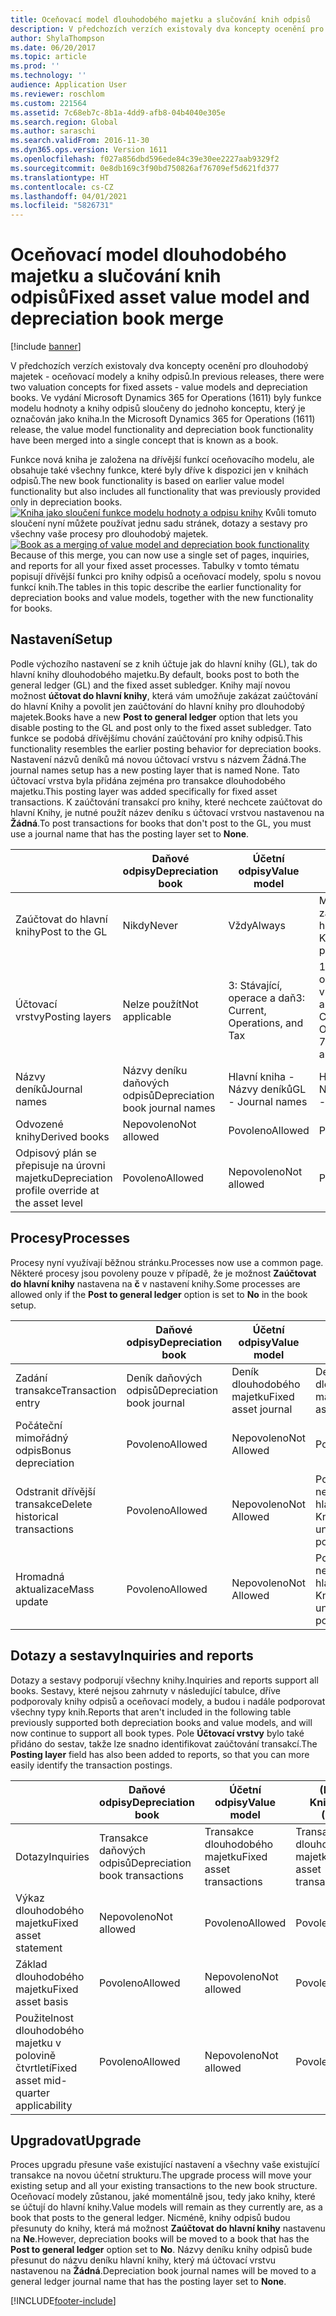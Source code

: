 ```yaml
---
title: Oceňovací model dlouhodobého majetku a slučování knih odpisů
description: V předchozích verzích existovaly dva koncepty ocenění pro dlouhodobý majetek - oceňovací modely a knihy odpisů. Ve vydání Microsoft Dynamics 365 for Operations (1611) byly funkce modelu hodnoty a knihy odpisů sloučeny do jednoho konceptu, který je označován jako kniha.
author: ShylaThompson
ms.date: 06/20/2017
ms.topic: article
ms.prod: ''
ms.technology: ''
audience: Application User
ms.reviewer: roschlom
ms.custom: 221564
ms.assetid: 7c68eb7c-8b1a-4dd9-afb8-04b4040e305e
ms.search.region: Global
ms.author: saraschi
ms.search.validFrom: 2016-11-30
ms.dyn365.ops.version: Version 1611
ms.openlocfilehash: f027a856dbd596ede84c39e30ee2227aab9329f2
ms.sourcegitcommit: 0e8db169c3f90bd750826af76709ef5d621fd377
ms.translationtype: HT
ms.contentlocale: cs-CZ
ms.lasthandoff: 04/01/2021
ms.locfileid: "5826731"
---
```

# <a name="fixed-asset-value-model-and-depreciation-book-merge"></a><span data-ttu-id="8c114-104">Oceňovací model dlouhodobého majetku a slučování knih odpisů</span><span class="sxs-lookup"><span data-stu-id="8c114-104">Fixed asset value model and depreciation book merge</span></span>

[!include [banner](../includes/banner.md)]

<span data-ttu-id="8c114-105">V předchozích verzích existovaly dva koncepty ocenění pro dlouhodobý majetek - oceňovací modely a knihy odpisů.</span><span class="sxs-lookup"><span data-stu-id="8c114-105">In previous releases, there were two valuation concepts for fixed assets -  value models and depreciation books.</span></span> <span data-ttu-id="8c114-106">Ve vydání Microsoft Dynamics 365 for Operations (1611) byly funkce modelu hodnoty a knihy odpisů sloučeny do jednoho konceptu, který je označován jako kniha.</span><span class="sxs-lookup"><span data-stu-id="8c114-106">In the Microsoft Dynamics 365 for Operations (1611) release, the value model functionality and depreciation book functionality have been merged into a single concept that is known as a book.</span></span>

<span data-ttu-id="8c114-107">Funkce nová kniha je založena na dřívější funkcí oceňovacího modelu, ale obsahuje také všechny funkce, které byly dříve k dispozici jen v knihách odpisů.</span><span class="sxs-lookup"><span data-stu-id="8c114-107">The new book functionality is based on earlier value model functionality but also includes all functionality that was previously provided only in depreciation books.</span></span> <span data-ttu-id="8c114-108">[![Kniha jako sloučení funkce modelu hodnoty a odpisu knihy](./media/fixed-assets.png)](./media/fixed-assets.png) Kvůli tomuto sloučení nyní můžete používat jednu sadu stránek, dotazy a sestavy pro všechny vaše procesy pro dlouhodobý majetek.</span><span class="sxs-lookup"><span data-stu-id="8c114-108">[![Book as a merging of value model and depreciation book functionality](./media/fixed-assets.png)](./media/fixed-assets.png) Because of this merge, you can now use a single set of pages, inquiries, and reports for all your fixed asset processes.</span></span> <span data-ttu-id="8c114-109">Tabulky v tomto tématu popisují dřívější funkci pro knihy odpisů a oceňovací modely, spolu s novou funkcí knih.</span><span class="sxs-lookup"><span data-stu-id="8c114-109">The tables in this topic describe the earlier functionality for depreciation books and value models, together with the new functionality for books.</span></span>

## <a name="setup"></a><span data-ttu-id="8c114-110">Nastavení</span><span class="sxs-lookup"><span data-stu-id="8c114-110">Setup</span></span>
<span data-ttu-id="8c114-111">Podle výchozího nastavení se z knih účtuje jak do hlavní knihy (GL), tak do hlavní knihy dlouhodobého majetku.</span><span class="sxs-lookup"><span data-stu-id="8c114-111">By default, books post to both the general ledger (GL) and the fixed asset subledger.</span></span> <span data-ttu-id="8c114-112">Knihy mají novou možnost **účtovat do hlavní knihy**, která vám umožňuje zakázat zaúčtování do hlavní Knihy a povolit jen zaúčtování do hlavní knihy pro dlouhodobý majetek.</span><span class="sxs-lookup"><span data-stu-id="8c114-112">Books have a new **Post to general ledger** option that lets you disable posting to the GL and post only to the fixed asset subledger.</span></span> <span data-ttu-id="8c114-113">Tato funkce se podobá dřívějšímu chování zaúčtování pro knihy odpisů.</span><span class="sxs-lookup"><span data-stu-id="8c114-113">This functionality resembles the earlier posting behavior for depreciation books.</span></span> <span data-ttu-id="8c114-114">Nastavení názvů deníků má novou účtovací vrstvu s názvem Žádná.</span><span class="sxs-lookup"><span data-stu-id="8c114-114">The journal names setup has a new posting layer that is named None.</span></span> <span data-ttu-id="8c114-115">Tato účtovací vrstva byla přidána zejména pro transakce dlouhodobého majetku.</span><span class="sxs-lookup"><span data-stu-id="8c114-115">This posting layer was added specifically for fixed asset transactions.</span></span> <span data-ttu-id="8c114-116">K zaúčtování transakcí pro knihy, které nechcete zaúčtovat do hlavní Knihy, je nutné použít název deníku s účtovací vrstvou nastavenou na **Žádná**.</span><span class="sxs-lookup"><span data-stu-id="8c114-116">To post transactions for books that don't post to the GL, you must use a journal name that has the posting layer set to **None**.</span></span>

| &nbsp;                                           | <span data-ttu-id="8c114-117">Daňové odpisy</span><span class="sxs-lookup"><span data-stu-id="8c114-117">Depreciation book</span></span>               | <span data-ttu-id="8c114-118">Účetní odpisy</span><span class="sxs-lookup"><span data-stu-id="8c114-118">Value model</span></span>                     | <span data-ttu-id="8c114-119">(Nová) Kniha</span><span class="sxs-lookup"><span data-stu-id="8c114-119">Book (New)</span></span>                                              |
|--------------------------------------------------|---------------------------------|---------------------------------|---------------------------------------------------------|
| <span data-ttu-id="8c114-120">Zaúčtovat do hlavní knihy</span><span class="sxs-lookup"><span data-stu-id="8c114-120">Post to the GL</span></span>                                   | <span data-ttu-id="8c114-121">Nikdy</span><span class="sxs-lookup"><span data-stu-id="8c114-121">Never</span></span>                           | <span data-ttu-id="8c114-122">Vždy</span><span class="sxs-lookup"><span data-stu-id="8c114-122">Always</span></span>                          | <span data-ttu-id="8c114-123">Možnost pro zaúčtování hlavní Knihy</span><span class="sxs-lookup"><span data-stu-id="8c114-123">Option to post to the GL</span></span>                                |
| <span data-ttu-id="8c114-124">Účtovací vrstvy</span><span class="sxs-lookup"><span data-stu-id="8c114-124">Posting layers</span></span>                                   | <span data-ttu-id="8c114-125">Nelze použít</span><span class="sxs-lookup"><span data-stu-id="8c114-125">Not applicable</span></span>                  | <span data-ttu-id="8c114-126">3: Stávající, operace a daň</span><span class="sxs-lookup"><span data-stu-id="8c114-126">3: Current, Operations, and Tax</span></span> | <span data-ttu-id="8c114-127">11: Stávající, operace, daň, 7 vlastních vrstev a Žádná</span><span class="sxs-lookup"><span data-stu-id="8c114-127">11: Current, Operations, Tax, 7 custom layers, and None</span></span> |
| <span data-ttu-id="8c114-128">Názvy deníků</span><span class="sxs-lookup"><span data-stu-id="8c114-128">Journal names</span></span>                                    | <span data-ttu-id="8c114-129">Názvy deníku daňových odpisů</span><span class="sxs-lookup"><span data-stu-id="8c114-129">Depreciation book journal names</span></span> | <span data-ttu-id="8c114-130">Hlavní kniha - Názvy deníků</span><span class="sxs-lookup"><span data-stu-id="8c114-130">GL - Journal names</span></span>              | <span data-ttu-id="8c114-131">Hlavní kniha - Názvy deníků</span><span class="sxs-lookup"><span data-stu-id="8c114-131">GL - Journal names</span></span>                                      |
| <span data-ttu-id="8c114-132">Odvozené knihy</span><span class="sxs-lookup"><span data-stu-id="8c114-132">Derived books</span></span>                                    | <span data-ttu-id="8c114-133">Nepovoleno</span><span class="sxs-lookup"><span data-stu-id="8c114-133">Not allowed</span></span>                     | <span data-ttu-id="8c114-134">Povoleno</span><span class="sxs-lookup"><span data-stu-id="8c114-134">Allowed</span></span>                         | <span data-ttu-id="8c114-135">Povoleno</span><span class="sxs-lookup"><span data-stu-id="8c114-135">Allowed</span></span>                                                 |
| <span data-ttu-id="8c114-136">Odpisový plán se přepisuje na úrovni majetku</span><span class="sxs-lookup"><span data-stu-id="8c114-136">Depreciation profile override at the asset level</span></span> | <span data-ttu-id="8c114-137">Povoleno</span><span class="sxs-lookup"><span data-stu-id="8c114-137">Allowed</span></span>                         | <span data-ttu-id="8c114-138">Nepovoleno</span><span class="sxs-lookup"><span data-stu-id="8c114-138">Not allowed</span></span>                     | <span data-ttu-id="8c114-139">Povoleno</span><span class="sxs-lookup"><span data-stu-id="8c114-139">Allowed</span></span>                                                 |

## <a name="processes"></a><span data-ttu-id="8c114-140">Procesy</span><span class="sxs-lookup"><span data-stu-id="8c114-140">Processes</span></span>
<span data-ttu-id="8c114-141">Procesy nyní využívají běžnou stránku.</span><span class="sxs-lookup"><span data-stu-id="8c114-141">Processes now use a common page.</span></span> <span data-ttu-id="8c114-142">Některé procesy jsou povoleny pouze v případě, že je možnost **Zaúčtovat do hlavní knihy** nastavena na **č** v nastavení knihy.</span><span class="sxs-lookup"><span data-stu-id="8c114-142">Some processes are allowed only if the **Post to general ledger** option is set to **No** in the book setup.</span></span>

| &nbsp;                                           | <span data-ttu-id="8c114-143">Daňové odpisy</span><span class="sxs-lookup"><span data-stu-id="8c114-143">Depreciation book</span></span>               | <span data-ttu-id="8c114-144">Účetní odpisy</span><span class="sxs-lookup"><span data-stu-id="8c114-144">Value model</span></span>                     | <span data-ttu-id="8c114-145">(Nová) Kniha</span><span class="sxs-lookup"><span data-stu-id="8c114-145">Book (New)</span></span>                                              |
|--------------------------------|---------------------------|---------------------|------------------------------------------|
| <span data-ttu-id="8c114-146">Zadání transakce</span><span class="sxs-lookup"><span data-stu-id="8c114-146">Transaction entry</span></span>              | <span data-ttu-id="8c114-147">Deník daňových odpisů</span><span class="sxs-lookup"><span data-stu-id="8c114-147">Depreciation book journal</span></span> | <span data-ttu-id="8c114-148">Deník dlouhodobého majetku</span><span class="sxs-lookup"><span data-stu-id="8c114-148">Fixed asset journal</span></span> | <span data-ttu-id="8c114-149">Deník dlouhodobého majetku</span><span class="sxs-lookup"><span data-stu-id="8c114-149">Fixed asset journal</span></span>                      |
| <span data-ttu-id="8c114-150">Počáteční mimořádný odpis</span><span class="sxs-lookup"><span data-stu-id="8c114-150">Bonus depreciation</span></span>             | <span data-ttu-id="8c114-151">Povoleno</span><span class="sxs-lookup"><span data-stu-id="8c114-151">Allowed</span></span>                   | <span data-ttu-id="8c114-152">Nepovoleno</span><span class="sxs-lookup"><span data-stu-id="8c114-152">Not Allowed</span></span>         | <span data-ttu-id="8c114-153">Povoleno</span><span class="sxs-lookup"><span data-stu-id="8c114-153">Allowed</span></span>                                  |
| <span data-ttu-id="8c114-154">Odstranit dřívější transakce</span><span class="sxs-lookup"><span data-stu-id="8c114-154">Delete historical transactions</span></span> | <span data-ttu-id="8c114-155">Povoleno</span><span class="sxs-lookup"><span data-stu-id="8c114-155">Allowed</span></span>                   | <span data-ttu-id="8c114-156">Nepovoleno</span><span class="sxs-lookup"><span data-stu-id="8c114-156">Not Allowed</span></span>         | <span data-ttu-id="8c114-157">Povoleno, pouze neúčtujete do hlavní Knihy</span><span class="sxs-lookup"><span data-stu-id="8c114-157">Allowed, unless you're posting to the GL</span></span> |
| <span data-ttu-id="8c114-158">Hromadná aktualizace</span><span class="sxs-lookup"><span data-stu-id="8c114-158">Mass update</span></span>                    | <span data-ttu-id="8c114-159">Povoleno</span><span class="sxs-lookup"><span data-stu-id="8c114-159">Allowed</span></span>                   | <span data-ttu-id="8c114-160">Nepovoleno</span><span class="sxs-lookup"><span data-stu-id="8c114-160">Not Allowed</span></span>         | <span data-ttu-id="8c114-161">Povoleno, pouze neúčtujete do hlavní Knihy</span><span class="sxs-lookup"><span data-stu-id="8c114-161">Allowed, unless you're posting to the GL</span></span> |

## <a name="inquiries-and-reports"></a><span data-ttu-id="8c114-162">Dotazy a sestavy</span><span class="sxs-lookup"><span data-stu-id="8c114-162">Inquiries and reports</span></span>
<span data-ttu-id="8c114-163">Dotazy a sestavy podporují všechny knihy.</span><span class="sxs-lookup"><span data-stu-id="8c114-163">Inquiries and reports support all books.</span></span> <span data-ttu-id="8c114-164">Sestavy, které nejsou zahrnuty v následující tabulce, dříve podporovaly knihy odpisů a oceňovací modely, a budou i nadále podporovat všechny typy knih.</span><span class="sxs-lookup"><span data-stu-id="8c114-164">Reports that aren't included in the following table previously supported both depreciation books and value models, and will now continue to support all book types.</span></span> <span data-ttu-id="8c114-165">Pole **Účtovací vrstvy** bylo také přidáno do sestav, takže lze snadno identifikovat zaúčtování transakcí.</span><span class="sxs-lookup"><span data-stu-id="8c114-165">The **Posting layer** field has also been added to reports, so that you can more easily identify the transaction postings.</span></span>

| &nbsp;                                           | <span data-ttu-id="8c114-166">Daňové odpisy</span><span class="sxs-lookup"><span data-stu-id="8c114-166">Depreciation book</span></span>               | <span data-ttu-id="8c114-167">Účetní odpisy</span><span class="sxs-lookup"><span data-stu-id="8c114-167">Value model</span></span>                     | <span data-ttu-id="8c114-168">(Nová) Kniha</span><span class="sxs-lookup"><span data-stu-id="8c114-168">Book (New)</span></span>                                              |
|---------------------------------------|--------------------------------|--------------------------|--------------------------|
| <span data-ttu-id="8c114-169">Dotazy</span><span class="sxs-lookup"><span data-stu-id="8c114-169">Inquiries</span></span>                             | <span data-ttu-id="8c114-170">Transakce daňových odpisů</span><span class="sxs-lookup"><span data-stu-id="8c114-170">Depreciation book transactions</span></span> | <span data-ttu-id="8c114-171">Transakce dlouhodobého majetku</span><span class="sxs-lookup"><span data-stu-id="8c114-171">Fixed asset transactions</span></span> | <span data-ttu-id="8c114-172">Transakce dlouhodobého majetku</span><span class="sxs-lookup"><span data-stu-id="8c114-172">Fixed asset transactions</span></span> |
| <span data-ttu-id="8c114-173">Výkaz dlouhodobého majetku</span><span class="sxs-lookup"><span data-stu-id="8c114-173">Fixed asset statement</span></span>                 | <span data-ttu-id="8c114-174">Nepovoleno</span><span class="sxs-lookup"><span data-stu-id="8c114-174">Not allowed</span></span>                    | <span data-ttu-id="8c114-175">Povoleno</span><span class="sxs-lookup"><span data-stu-id="8c114-175">Allowed</span></span>                  | <span data-ttu-id="8c114-176">Povoleno</span><span class="sxs-lookup"><span data-stu-id="8c114-176">Allowed</span></span>                  |
| <span data-ttu-id="8c114-177">Základ dlouhodobého majetku</span><span class="sxs-lookup"><span data-stu-id="8c114-177">Fixed asset basis</span></span>                     | <span data-ttu-id="8c114-178">Povoleno</span><span class="sxs-lookup"><span data-stu-id="8c114-178">Allowed</span></span>                        | <span data-ttu-id="8c114-179">Nepovoleno</span><span class="sxs-lookup"><span data-stu-id="8c114-179">Not allowed</span></span>              | <span data-ttu-id="8c114-180">Povoleno</span><span class="sxs-lookup"><span data-stu-id="8c114-180">Allowed</span></span>                  |
| <span data-ttu-id="8c114-181">Použitelnost dlouhodobého majetku v polovině čtvrtletí</span><span class="sxs-lookup"><span data-stu-id="8c114-181">Fixed asset mid-quarter applicability</span></span> | <span data-ttu-id="8c114-182">Povoleno</span><span class="sxs-lookup"><span data-stu-id="8c114-182">Allowed</span></span>                        | <span data-ttu-id="8c114-183">Nepovoleno</span><span class="sxs-lookup"><span data-stu-id="8c114-183">Not allowed</span></span>              | <span data-ttu-id="8c114-184">Povoleno</span><span class="sxs-lookup"><span data-stu-id="8c114-184">Allowed</span></span>                  |

## <a name="upgrade"></a><span data-ttu-id="8c114-185">Upgradovat</span><span class="sxs-lookup"><span data-stu-id="8c114-185">Upgrade</span></span>
<span data-ttu-id="8c114-186">Proces upgradu přesune vaše existující nastavení a všechny vaše existující transakce na novou účetní strukturu.</span><span class="sxs-lookup"><span data-stu-id="8c114-186">The upgrade process will move your existing setup and all your existing transactions to the new book structure.</span></span> <span data-ttu-id="8c114-187">Oceňovací modely zůstanou, jaké momentálně jsou, tedy jako knihy, které se účtují do hlavní knihy.</span><span class="sxs-lookup"><span data-stu-id="8c114-187">Value models will remain as they currently are, as a book that posts to the general ledger.</span></span> <span data-ttu-id="8c114-188">Nicméně, knihy odpisů budou přesunuty do knihy, která má možnost **Zaúčtovat do hlavní knihy** nastavenu na **Ne**.</span><span class="sxs-lookup"><span data-stu-id="8c114-188">However, depreciation books will be moved to a book that has the **Post to general ledger** option set to **No**.</span></span> <span data-ttu-id="8c114-189">Názvy deníku knihy odpisů bude přesunut do názvu deníku hlavní knihy, který má účtovací vrstvu nastavenou na **Žádná**.</span><span class="sxs-lookup"><span data-stu-id="8c114-189">Depreciation book journal names will be moved to a general ledger journal name that has the posting layer set to **None**.</span></span>





[!INCLUDE[footer-include](../../includes/footer-banner.md)]
